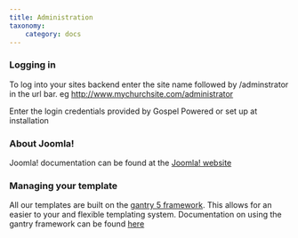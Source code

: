 ```yaml
---
title: Administration
taxonomy:
    category: docs
---
```


### Logging in
To log into your sites backend enter the site name followed by /adminstrator in the url bar. eg http://www.mychurchsite.com/administrator

Enter the login credentials provided by Gospel Powered or set up at installation

### About Joomla!
Joomla! documentation can be found at the [Joomla! website](http://www.joomla.org/)

### Managing your template
All our templates are built on the [gantry 5 framework](http://gantry.org/). This allows for an easier to your and flexible templating system. Documentation on using the gantry framework can be found [here](http://docs.gantry.org/) 
